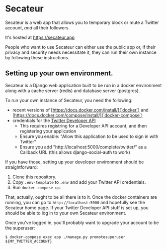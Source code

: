 # Secateur

Secateur is a web app that allows you to temporary block or mute a Twitter account, *and* all their followers.

It's hosted at https://secateur.app

People who want to use Secateur can either use the public app or, if their privacy and security needs necessitate it, they can run their own instance by following these instructions.

## Setting up your own environment.

Secateur is a Django web application built to be run in a docker environment along with a cache server (redis) and database server (postgres).

To run your own instance of Secateur, you need the following:

- recent versions of [https://docs.docker.com/install/](`docker`) and [https://docs.docker.com/compose/install/](`docker-compose`)
- credentials for the [Twitter Developer API](https://developer.twitter.com/)
   * This requires registring for a Developer API account, and then registering your application
   * Ensure you enable: "Allow this application to be used to sign in with Twitter"
   * Ensure you add "http://localhost:5000/complete/twitter/" as a Callback URL (this allows django-social-auth to work)

If you have those, setting up your developer environment should be straightforward:

1. Clone this repository.
2. Copy `.env-template` to `.env` and add your Twitter API credentials.
3. Run `docker-compose up`.

That, actually, ought to be all there is to it. Once the docker containers are running, you can go to `http://localhost:5000` and hopefully see the Secateur home page. If your Twitter Developer API stuff is set up, you should be able to log in to your own Secateur environment.

Once you've logged in, you'll probably want to upgrade your account to be the superuser:

```$ docker-compose exec app ./manage.py promotesuperuser ${MY_TWITTER_ACCOUNT}```
